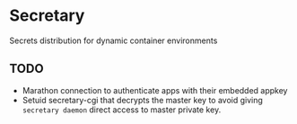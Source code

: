 # Secretary
Secrets distribution for dynamic container environments

## TODO

* Marathon connection to authenticate apps with their embedded appkey
* Setuid secretary-cgi that decrypts the master key to avoid 
  giving `secretary daemon` direct access to master private key.
